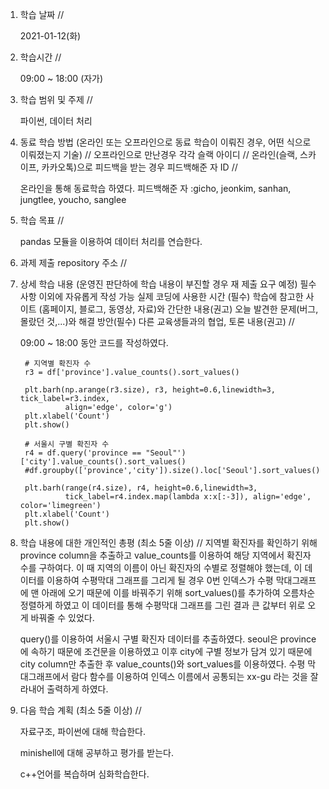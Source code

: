 1. 학습 날짜 // 

    2021-01-12(화)
 
2. 학습시간 // 

    09:00 ~ 18:00 (자가)
    
3. 학습 범위 및 주제 // 
    
    파이썬, 데이터 처리
    
4. 동료 학습 방법 (온라인 또는 오프라인으로 동료 학습이 이뤄진 경우, 어떤 식으로 이뤄졌는지 기술) // 오프라인으로 만난경우 각각 슬랙 아이디 // 온라인(슬랙, 스카이프, 카카오톡)으로 피드백을 받는 경우 피드백해준 자 ID // 

    온라인을 통해 동료학습 하였다.  피드백해준 자 :gicho, jeonkim, sanhan, jungtlee, youcho, sanglee

5. 학습 목표 //

    pandas 모듈을 이용하여 데이터 처리를 연습한다.
    
6. 과제 제출 repository 주소 // 
    
    
    
7. 상세 학습 내용 (운영진 판단하에 학습 내용이 부진할 경우 재 제출 요구 예정) 필수사항 이외에 자유롭게 작성 가능 실제 코딩에 사용한 시간 (필수) 학습에 참고한 사이트 (홈페이지, 블로그, 동영상, 자료)와 간단한 내용(권고) 오늘 발견한 문제(버그, 몰랐던 것,...)와 해결 방안(필수) 다른 교육생들과의 협업, 토론 내용(권고) //
    
    09:00 ~ 18:00 동안 코드를 작성하였다.

        # 지역별 확진자 수
        r3 = df['province'].value_counts().sort_values()

        plt.barh(np.arange(r3.size), r3, height=0.6,linewidth=3, tick_label=r3.index, 
                 align='edge', color='g')
        plt.xlabel('Count')
        plt.show()

        # 서울시 구별 확진자 수
        r4 = df.query('province == "Seoul"')['city'].value_counts().sort_values() 
        #df.groupby(['province','city']).size().loc['Seoul'].sort_values()

        plt.barh(range(r4.size), r4, height=0.6,linewidth=3, 
                 tick_label=r4.index.map(lambda x:x[:-3]), align='edge', color='limegreen')
        plt.xlabel('Count')
        plt.show()
        
   
8. 학습 내용에 대한 개인적인 총평 (최소 5줄 이상) //
    지역별 확진자를 확인하기 위해 province column을 추출하고 value_counts를 이용하여 해당 지역에서 확진자 수를 구하여다. 이 때 지역의 이름이 아닌 확진자의 수별로 정렬해야 했는데, 이 데이터를 이용하여 수평막대 그래프를 그리게 될 경우 0번 인덱스가 수평 막대그래프에 맨 아래에 오기 때문에 이를 바꿔주기 위해 sort_values()를 추가하여 오름차순 정렬하게 하였고 이 데이터를 통해 수평막대 그래프를 그린 결과 큰 값부터 위로 오게 바꿔줄 수 있었다.
    
    query()를 이용하여 서울시 구별 확진자 데이터를 추출하였다. seoul은 province에 속하기 때문에 조건문을 이용하였고 이후 city에 구별 정보가 담겨 있기 때문에 city column만 추출한 후 value_counts()와 sort_values를 이용하였다. 수평 막대그래프에서 람다 함수를 이용하여 인덱스 이름에서 공통되는 xx-gu 라는 것을 잘라내어 출력하게 하였다. 

    
9. 다음 학습 계획 (최소 5줄 이상) // 
    
    자료구조, 파이썬에 대해 학습한다.
    
    minishell에 대해 공부하고 평가를 받는다.
    
    c++언어를 복습하며 심화학습한다.